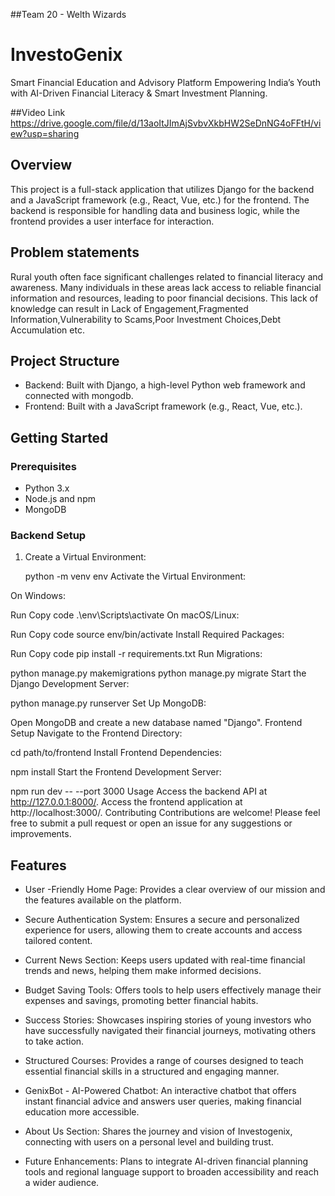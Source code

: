 ##Team 20 - Welth Wizards

# InvestoGenix
Smart Financial Education and Advisory Platform Empowering India’s Youth with AI-Driven Financial Literacy &amp; Smart Investment Planning.


##Video Link
https://drive.google.com/file/d/13aoItJImAjSvbvXkbHW2SeDnNG4oFFtH/view?usp=sharing 


## Overview

This project is a full-stack application that utilizes Django for the backend and a JavaScript framework (e.g., React, Vue, etc.) for the frontend. The backend is responsible for handling data and business logic, while the frontend provides a user interface for interaction.

## Problem statements
Rural youth often face significant challenges related to financial literacy and awareness. Many individuals in these areas lack access to reliable financial information and resources, leading to poor financial decisions. This lack of knowledge can result in
Lack of Engagement,Fragmented Information,Vulnerability to Scams,Poor Investment Choices,Debt Accumulation etc.

## Project Structure

- Backend: Built with Django, a high-level Python web framework and connected with mongodb.
- Frontend: Built with a JavaScript framework (e.g., React, Vue, etc.).

## Getting Started

### Prerequisites

- Python 3.x
- Node.js and npm
- MongoDB

### Backend Setup

1. Create a Virtual Environment:
   
   python -m venv env
Activate the Virtual Environment:

On Windows:

Run
Copy code
.\env\Scripts\activate
On macOS/Linux:

Run
Copy code
source env/bin/activate
Install Required Packages:


Run
Copy code
pip install -r requirements.txt
Run Migrations:



python manage.py makemigrations
python manage.py migrate
Start the Django Development Server:



python manage.py runserver
Set Up MongoDB:

Open MongoDB and create a new database named "Django".
Frontend Setup
Navigate to the Frontend Directory:


cd path/to/frontend
Install Frontend Dependencies:


npm install
Start the Frontend Development Server:


npm run dev -- --port 3000
Usage
Access the backend API at http://127.0.0.1:8000/.
Access the frontend application at http://localhost:3000/.
Contributing
Contributions are welcome! Please feel free to submit a pull request or open an issue for any suggestions or improvements.

## Features

- User -Friendly Home Page: Provides a clear overview of our mission and the features available on the platform.

- Secure Authentication System: Ensures a secure and personalized experience for users, allowing them to create accounts and access tailored content.

- Current News Section: Keeps users updated with real-time financial trends and news, helping them make informed decisions.

- Budget Saving Tools: Offers tools to help users effectively manage their expenses and savings, promoting better financial habits.

- Success Stories: Showcases inspiring stories of young investors who have successfully navigated their financial journeys, motivating others to take action.

- Structured Courses: Provides a range of courses designed to teach essential financial skills in a structured and engaging manner.

- GenixBot - AI-Powered Chatbot: An interactive chatbot that offers instant financial advice and answers user queries, making financial education more accessible.

- About Us Section: Shares the journey and vision of Investogenix, connecting with users on a personal level and building trust.

- Future Enhancements: Plans to integrate AI-driven financial planning tools and regional language support to broaden accessibility and reach a wider audience.




